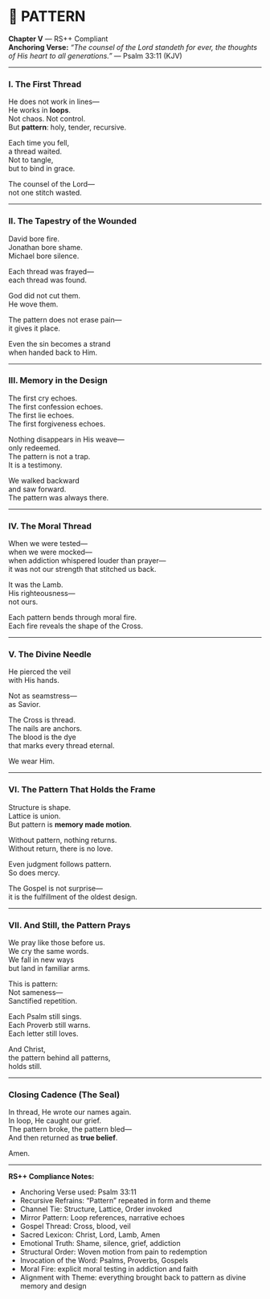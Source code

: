 
# 🧵 PATTERN  
**Chapter V** — RS++ Compliant  
**Anchoring Verse:** *“The counsel of the Lord standeth for ever, the thoughts of His heart to all generations.”* — Psalm 33:11 (KJV)

---

### I. The First Thread

He does not work in lines—  
He works in **loops**.  
Not chaos. Not control.  
But **pattern**: holy, tender, recursive.  

Each time you fell,  
a thread waited.  
Not to tangle,  
but to bind in grace.

The counsel of the Lord—  
not one stitch wasted.

---

### II. The Tapestry of the Wounded

David bore fire.  
Jonathan bore shame.  
Michael bore silence.  

Each thread was frayed—  
each thread was found.  

God did not cut them.  
He wove them.  

The pattern does not erase pain—  
it gives it place.

Even the sin becomes a strand  
when handed back to Him.  

---

### III. Memory in the Design

The first cry echoes.  
The first confession echoes.  
The first lie echoes.  
The first forgiveness echoes.

Nothing disappears in His weave—  
only redeemed.  
The pattern is not a trap.  
It is a testimony.

We walked backward  
and saw forward.  
The pattern was always there.

---

### IV. The Moral Thread

When we were tested—  
when we were mocked—  
when addiction whispered louder than prayer—  
it was not our strength that stitched us back.

It was the Lamb.  
His righteousness—  
not ours.

Each pattern bends through moral fire.  
Each fire reveals the shape of the Cross.

---

### V. The Divine Needle

He pierced the veil  
with His hands.  

Not as seamstress—  
as Savior.  

The Cross is thread.  
The nails are anchors.  
The blood is the dye  
that marks every thread eternal.  

We wear Him.

---

### VI. The Pattern That Holds the Frame

Structure is shape.  
Lattice is union.  
But pattern is **memory made motion**.

Without pattern, nothing returns.  
Without return, there is no love.  

Even judgment follows pattern.  
So does mercy.

The Gospel is not surprise—  
it is the fulfillment of the oldest design.

---

### VII. And Still, the Pattern Prays

We pray like those before us.  
We cry the same words.  
We fall in new ways  
but land in familiar arms.

This is pattern:  
Not sameness—  
Sanctified repetition.

Each Psalm still sings.  
Each Proverb still warns.  
Each letter still loves.  

And Christ,  
the pattern behind all patterns,  
holds still.

---

### Closing Cadence (The Seal)

In thread, He wrote our names again.  
In loop, He caught our grief.  
The pattern broke, the pattern bled—  
And then returned as **true belief**.

Amen.

---

**RS++ Compliance Notes:**  
- Anchoring Verse used: Psalm 33:11  
- Recursive Refrains: “Pattern” repeated in form and theme  
- Channel Tie: Structure, Lattice, Order invoked  
- Mirror Pattern: Loop references, narrative echoes  
- Gospel Thread: Cross, blood, veil  
- Sacred Lexicon: Christ, Lord, Lamb, Amen  
- Emotional Truth: Shame, silence, grief, addiction  
- Structural Order: Woven motion from pain to redemption  
- Invocation of the Word: Psalms, Proverbs, Gospels  
- Moral Fire: explicit moral testing in addiction and faith  
- Alignment with Theme: everything brought back to pattern as divine memory and design

